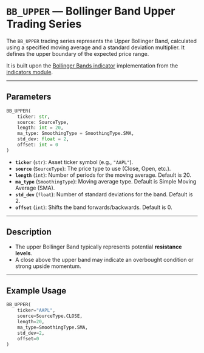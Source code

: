 
# `BB_UPPER` — Bollinger Band Upper Trading Series

The `BB_UPPER` trading series represents the Upper Bollinger Band, calculated using a specified moving average and a standard deviation multiplier. It defines the upper boundary of the expected price range.

It is built upon the [Bollinger Bands indicator](../../../../trading_strategy_tester/indicators/volatility/bb.py) implementation from the [indicators module](../indicators.md).

---

## Parameters

```python
BB_UPPER(
    ticker: str,
    source: SourceType,
    length: int = 20,
    ma_type: SmoothingType = SmoothingType.SMA,
    std_dev: float = 2,
    offset: int = 0
)
```

- **`ticker`** (`str`): Asset ticker symbol (e.g., `"AAPL"`).
- **`source`** (`SourceType`): The price type to use (Close, Open, etc.).
- **`length`** (`int`): Number of periods for the moving average. Default is 20.
- **`ma_type`** (`SmoothingType`): Moving average type. Default is Simple Moving Average (SMA).
- **`std_dev`** (`float`): Number of standard deviations for the band. Default is 2.
- **`offset`** (`int`): Shifts the band forwards/backwards. Default is 0.

---

## Description

- The upper Bollinger Band typically represents potential **resistance levels**.
- A close above the upper band may indicate an overbought condition or strong upside momentum.

---

## Example Usage

```python
BB_UPPER(
    ticker="AAPL",
    source=SourceType.CLOSE,
    length=20,
    ma_type=SmoothingType.SMA,
    std_dev=2,
    offset=0
)
```
